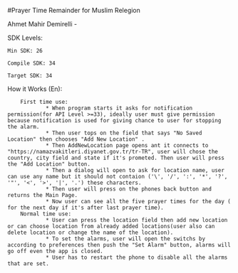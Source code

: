 #Prayer Time Remainder for Muslim Relegion

Ahmet Mahir Demirelli - 

SDK Levels:

    Min SDK: 26

    Compile SDK: 34

    Target SDK: 34

How it Works (En):

        First time use:
                * When program starts it asks for notification permission(for API Level >=33), ideally user must give permission because notification is used for giving chance to user for stopping the alarm.
                * Then user tops on the field that says "No Saved Location" then chooses "Add New Location" .
                * Then AddNewLocation page opens ant it connects to "https://namazvakitleri.diyanet.gov.tr/tr-TR", user will chose the country, city field and state if it's prometed. Then user will press the "Add Location" button.
                * Then a dialog will open to ask for location name, user can use any name but it should not contaion ('\', '/', ':', '*', '?', '"', '<', '>', '|', '.') these characters.
                * Then user will press on the phones back button and returns the Main Page.
                * Now user can see all the five prayer times for the day ( for the next day if it's after last prayer time).
        Normal time use:
                * User can press the location field then add new location or can choose location from already added locations(user also can delete location or change the name of the location).
                * To set the alarms, user will open the switchs by according to preferences then push the "Set Alarm" button, alarms will go off even the app is closed.
                * User has to restart the phone to disable all the alarms that are set.
